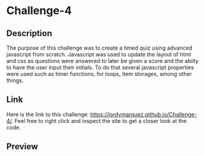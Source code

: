 # Challenge-4
## Description
The purpose of this challenge was to create a timed quiz using advanced javascript from scratch. 
Javascript was used to update the layout of html and css as questions were answered to later be given a score and the abiity to have the user input their initials.
To do that several javascript properties were used such as timer functions, for loops, item storages, among other things.
## Link
Here is the link to this challenge: https://jordymarquez.github.io/Challenge-4/. Feel free to right click and inspect the site to get a closer look at the code.
## Preview
 
